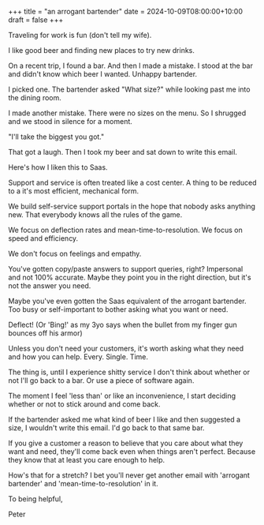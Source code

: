 +++
title = "an arrogant bartender"
date = 2024-10-09T08:00:00+10:00
draft = false
+++

Traveling for work is fun (don't tell my wife).

I like good beer and finding new places to try new drinks.

On a recent trip, I found a bar. And then I made a mistake. I stood at the bar and didn't know which beer I wanted. Unhappy bartender.

I picked one. The bartender asked "What size?" while looking past me into the dining room.

I made another mistake. There were no sizes on the menu. So I shrugged and we stood in silence for a moment.

"I'll take the biggest you got."

That got a laugh. Then I took my beer and sat down to write this email.

Here's how I liken this to Saas.

Support and service is often treated like a cost center. A thing to be reduced to a it's most efficient, mechanical form.

We build self-service support portals in the hope that nobody asks anything new. That everybody knows all the rules of the game.

We focus on deflection rates and mean-time-to-resolution. We focus on speed and efficiency.

We don't focus on feelings and empathy.

You've gotten copy/paste answers to support queries, right? Impersonal and not 100% accurate. Maybe they point you in the right direction, but it's not the answer you need.

Maybe you've even gotten the Saas equivalent of the arrogant bartender. Too busy or self-important to bother asking what you want or need.

Deflect! (Or 'Bing!' as my 3yo says when the bullet from my finger gun bounces off his armor)

Unless you don't need your customers, it's worth asking what they need and how you can help. Every. Single. Time.

The thing is, until I experience shitty service I don't think about whether or not I'll go back to a bar. Or use a piece of software again.

The moment I feel 'less than' or like an inconvenience, I start deciding whether or not to stick around and come back.

If the bartender asked me what kind of beer I like and then suggested a size, I wouldn't write this email. I'd go back to that same bar.

If you give a customer a reason to believe that you care about what they want and need, they'll come back even when things aren't perfect. Because they know that at least you care enough to help.

How's that for a stretch? I bet you'll never get another email with 'arrogant bartender' and 'mean-time-to-resolution' in it.

To being helpful,

Peter